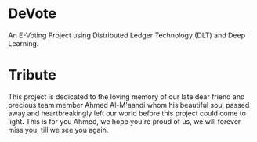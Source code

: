 # DeVote
An E-Voting Project using Distributed Ledger Technology (DLT) and Deep Learning.

# Tribute
This project is dedicated to the loving memory of our late dear friend and precious team member Ahmed Al-M'aandi whom his beautiful soul passed away and heartbreakingly left our world before this project could come to light. This is for you Ahmed, we hope you're proud of us, we will forever miss you, till we see you again.
